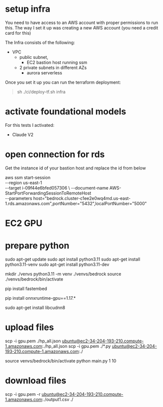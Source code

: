 # setup infra
You need to have access to an AWS account with proper permissions to run this.
The way I set it up was creating a new AWS account (you need a credit card for this)

The Infra consists of the following:

 - VPC
    - public subnet, 
        - EC2 bastion host running ssm
    - 2 private subnets in different AZs
        - aurora serverless
    
Once you set it up you can run the terraform deployment:

> sh ./ci/deploy-tf.sh infra

# activate foundational models

For this tests I activated:  
- Claude V2

# open connection for rds
Get the instance id of your bastion host and replace the id from below

aws ssm start-session \
    --region us-east-1 \
    --target i-09f44e6bfed057306 \ 
    --document-name AWS-StartPortForwardingSessionToRemoteHost \
    --parameters host="bedrock.cluster-c1ee2e0wq4md.us-east-1.rds.amazonaws.com",portNumber="5432",localPortNumber="5000"

# EC2 GPU

# prepare python
sudo apt-get update
sudo apt install python3.11
sudo apt-get install python3.11-venv
sudo apt-get install python3.11-dev

mkdir ./venvs
python3.11 -m venv ./venvs/bedrock
source ./venvs/bedrock/bin/activate

pip install fastembed

pip install onnxruntime-gpu==1.17.*

sudo apt-get install libcudnn8

# upload files
scp -i gpu.pem ./hp_all.json ubuntu@ec2-34-204-193-210.compute-1.amazonaws.com:./hp_all.json
scp -i gpu.pem ./*.py ubuntu@ec2-34-204-193-210.compute-1.amazonaws.com:./


source venvs/bedrock/bin/activate
python main.py 1 10
# download files
scp -i gpu.pem -r ubuntu@ec2-34-204-193-210.compute-1.amazonaws.com:./output1.csv ./

